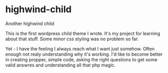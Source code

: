# highwind-child
Another highwind child

This is the first wordpress child theme I wrote. It's my project for learning about that stuff.
Some minor css styling was no problem so far.

Yet - I have the feeling I always reach what I want just somehow. Often enough not realy understanding why it's working.
I'd like to become better in creating propper, simple code, asking the right questions to get some valid answres and understanding all that php magic.
